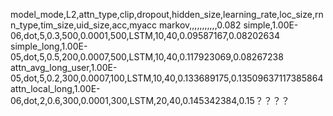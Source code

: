 model_mode,L2,attn_type,clip,dropout,hidden_size,learning_rate,loc_size,rnn_type,tim_size,uid_size,acc,myacc
markov,,,,,,,,,,,0.082
simple,1.00E-06,dot,5,0.3,500,0.0001,500,LSTM,10,40,0.09587167,0.08202634
simple_long,1.00E-05,dot,5,0.5,200,0.0007,500,LSTM,10,40,0.117923069,0.08267238
attn_avg_long_user,1.00E-05,dot,5,0.2,300,0.0007,100,LSTM,10,40,0.133689175,0.13509637117385864
attn_local_long,1.00E-06,dot,2,0.6,300,0.0001,300,LSTM,20,40,0.145342384,0.15？？？？